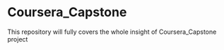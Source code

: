 # Coursera_Capstone
This repository will fully covers the whole insight of Coursera_Capstone project
